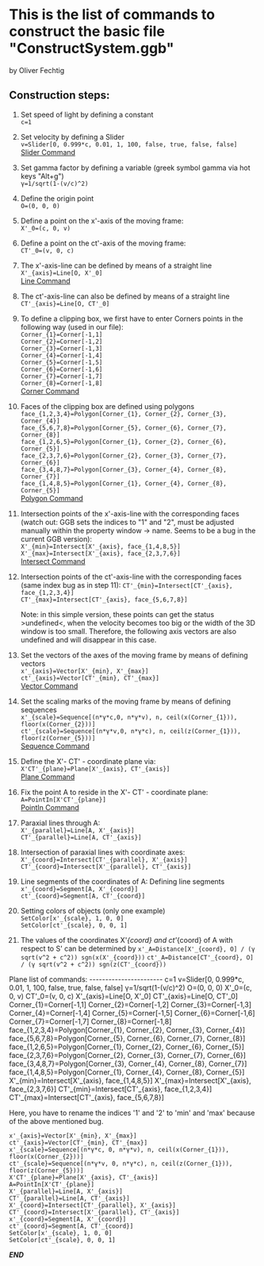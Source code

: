 
This is the list of commands to construct the basic file "ConstructSystem.ggb"
==============================================================================

by Oliver Fechtig

<!--
  Compile this file using pandoc to obtain a html version:  
    pandoc CommandListConstructProtocol.md -o CLCP.html -s -c CLCP.css
-->


<section>

Construction steps:
-------------------

1) Set speed of light by defining a constant  
    `c=1`

2) Set velocity by defining a Slider  
    `v=Slider[0, 0.999*c, 0.01, 1, 100, false, true, false, false]`  
    [Slider Command](https://wiki.geogebra.org/en/Slider_Command)
    
3) Set gamma factor by defining a variable (greek symbol gamma via hot keys "Alt+g")  
    `γ=1/sqrt(1-(v/c)^2)`
    
4) Define the origin point  
    `O=(0, 0, 0)`
    
5) Define a point on the x'-axis of the moving frame:  
    `X'_0=(c, 0, v)`

6) Define a point on the ct'-axis of the moving frame:  
    `CT'_0=(v, 0, c)`

7) The x'-axis-line can be defined by means of a straight line  
    `X'_{axis}=Line[O, X'_0]`  
    [Line Command](https://wiki.geogebra.org/en/Line_Command)
    
8) The ct'-axis-line can also be defined by means of a straight line  
    `CT'_{axis}=Line[O, CT'_0]`

9) To define a clipping box, we first have to enter Corners points in 
   the following way (used in our file):  
    `Corner_{1}=Corner[-1,1]`  
    `Corner_{2}=Corner[-1,2]`  
    `Corner_{3}=Corner[-1,3]`  
    `Corner_{4}=Corner[-1,4]`  
    `Corner_{5}=Corner[-1,5]`  
    `Corner_{6}=Corner[-1,6]`  
    `Corner_{7}=Corner[-1,7]`  
    `Corner_{8}=Corner[-1,8]`  
    [Corner Command](https://wiki.geogebra.org/en/Corner_Command)
    
10) Faces of the clipping box are defined using polygons  
    `face_{1,2,3,4}=Polygon[Corner_{1}, Corner_{2}, Corner_{3}, Corner_{4}]`  
    `face_{5,6,7,8}=Polygon[Corner_{5}, Corner_{6}, Corner_{7}, Corner_{8}]`  
    `face_{1,2,6,5}=Polygon[Corner_{1}, Corner_{2}, Corner_{6}, Corner_{5}]`  
    `face_{2,3,7,6}=Polygon[Corner_{2}, Corner_{3}, Corner_{7}, Corner_{6}]`  
    `face_{3,4,8,7}=Polygon[Corner_{3}, Corner_{4}, Corner_{8}, Corner_{7}]`  
    `face_{1,4,8,5}=Polygon[Corner_{1}, Corner_{4}, Corner_{8}, Corner_{5}]`  
    [Polygon Command](https://wiki.geogebra.org/en/Polygon_Command)

11) Intersection points of the x'-axis-line with the corresponding faces 
    (watch out: GGB sets the indices to "1" and "2", must be adjusted manually within 
    the property window -> name. Seems to be a bug in the current GGB version):  
    `X'_{min}=Intersect[X'_{axis}, face_{1,4,8,5}]`  
    `X'_{max}=Intersect[X'_{axis}, face_{2,3,7,6}]`  
    [Intersect Command](https://wiki.geogebra.org/en/Intersect_Command)
    
12) Intersection points of the ct'-axis-line with the corresponding faces 
    (same index bug as in step 11):
    `CT'_{min}=Intersect[CT'_{axis}, face_{1,2,3,4}]`  
    `CT'_{max}=Intersect[CT'_{axis}, face_{5,6,7,8}]`  

    Note: in this simple version, these points can get the status >undefined<, 
    when the velocity becomes too big or the width of the 3D window is too small. 
    Therefore, the following axis vectors are also undefined and will disappear 
    in this case.    

13) Set the vectors of the axes of the moving frame by means of defining vectors  
    `x'_{axis}=Vector[X'_{min}, X'_{max}]`  
    `ct'_{axis}=Vector[CT'_{min}, CT'_{max}]`  
    [Vector Command](https://wiki.geogebra.org/en/Vector_Command)
    
14) Set the scaling marks of the moving frame by means of defining sequences  
    `x'_{scale}=Sequence[(n*γ*c,0, n*γ*v), n, ceil(x(Corner_{1})), floor(x(Corner_{2}))]`  
    `ct'_{scale}=Sequence[(n*γ*v,0, n*γ*c), n, ceil(z(Corner_{1})), floor(z(Corner_{5}))]`  
    [Sequence Command](https://wiki.geogebra.org/en/Sequence_Command)    
    
15) Define the X'- CT' - coordinate plane via:  
    `X'CT'_{plane}=Plane[X'_{axis}, CT'_{axis}]`  
    [Plane Command](https://wiki.geogebra.org/en/Plane_Command)
    
16) Fix the point A to reside in the X'- CT' - coordinate plane:  
    `A=PointIn[X'CT'_{plane}]`  
    [PointIn Command](https://wiki.geogebra.org/en/PointIn_Command)
    
17) Paraxial lines through A:  
    `X'_{parallel}=Line[A, X'_{axis}]`  
    `CT'_{parallel}=Line[A, CT'_{axis}]`  
    
18) Intersection of paraxial lines with coordinate axes:  
    `X'_{coord}=Intersect[CT'_{parallel}, X'_{axis}]`  
    `CT'_{coord}=Intersect[X'_{parallel}, CT'_{axis}]`  

19) Line segments of the coordinates of A: Defining line segments  
    `x'_{coord}=Segment[A, X'_{coord}]`  
    `ct'_{coord}=Segment[A, CT'_{coord}]`  
    
20) Setting colors of objects (only one example)  
    `SetColor[x'_{scale}, 1, 0, 0]`  
    `SetColor[ct'_{scale}, 0, 0, 1]`

21) The values of the coordinates X'_{coord} and ct'_{coord} of A with respect to S'
    can be determined by
    `x'_A=Distance[X'_{coord}, O] / (γ sqrt(v^2 + c^2)) sgn(x(X'_{coord}))`
    `ct'_A=Distance[CT'_{coord}, O] / (γ sqrt(v^2 + c^2)) sgn(z(CT'_{coord}))`

</section>


<section>
Plane list of commands:
-----------------------
    c=1  
    v=Slider[0, 0.999*c, 0.01, 1, 100, false, true, false, false]  
    γ=1/sqrt(1-(v/c)^2)  
    O=(0, 0, 0)  
    X'_0=(c, 0, v)  
    CT'_0=(v, 0, c)  
    X'_{axis}=Line[O, X'_0]  
    CT'_{axis}=Line[O, CT'_0]  
    Corner_{1}=Corner[-1,1]  
    Corner_{2}=Corner[-1,2]   
    Corner_{3}=Corner[-1,3]  
    Corner_{4}=Corner[-1,4]  
    Corner_{5}=Corner[-1,5]  
    Corner_{6}=Corner[-1,6]  
    Corner_{7}=Corner[-1,7]  
    Corner_{8}=Corner[-1,8]  
    face_{1,2,3,4}=Polygon[Corner_{1}, Corner_{2}, Corner_{3}, Corner_{4}]  
    face_{5,6,7,8}=Polygon[Corner_{5}, Corner_{6}, Corner_{7}, Corner_{8}]  
    face_{1,2,6,5}=Polygon[Corner_{1}, Corner_{2}, Corner_{6}, Corner_{5}]  
    face_{2,3,7,6}=Polygon[Corner_{2}, Corner_{3}, Corner_{7}, Corner_{6}]  
    face_{3,4,8,7}=Polygon[Corner_{3}, Corner_{4}, Corner_{8}, Corner_{7}]  
    face_{1,4,8,5}=Polygon[Corner_{1}, Corner_{4}, Corner_{8}, Corner_{5}]      
    X'_{min}=Intersect[X'_{axis}, face_{1,4,8,5}]  
    X'_{max}=Intersect[X'_{axis}, face_{2,3,7,6}]  
    CT'_{min}=Intersect[CT'_{axis}, face_{1,2,3,4}]  
    CT'_{max}=Intersect[CT'_{axis}, face_{5,6,7,8}]  

Here, you have to rename the indices '1' and '2' to 'min' and 'max' because
of the above mentioned bug.

    x'_{axis}=Vector[X'_{min}, X'_{max}]  
    ct'_{axis}=Vector[CT'_{min}, CT'_{max}]  
    x'_{scale}=Sequence[(n*γ*c, 0, n*γ*v), n, ceil(x(Corner_{1})), floor(x(Corner_{2}))]  
    ct'_{scale}=Sequence[(n*γ*v, 0, n*γ*c), n, ceil(z(Corner_{1})), floor(z(Corner_{5}))]  
    X'CT'_{plane}=Plane[X'_{axis}, CT'_{axis}]  
    A=PointIn[X'CT'_{plane}]  
    X'_{parallel}=Line[A, X'_{axis}]  
    CT'_{parallel}=Line[A, CT'_{axis}]  
    X'_{coord}=Intersect[CT'_{parallel}, X'_{axis}]  
    CT'_{coord}=Intersect[X'_{parallel}, CT'_{axis}]  
    x'_{coord}=Segment[A, X'_{coord}]  
    ct'_{coord}=Segment[A, CT'_{coord}]  
    SetColor[x'_{scale}, 1, 0, 0]  
    SetColor[ct'_{scale}, 0, 0, 1]  

</section>

***END***

